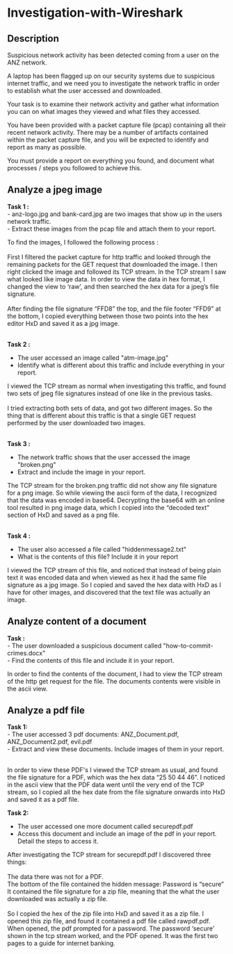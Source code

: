 # Investigation-with-Wireshark

<h2>Description</h2>
Suspicious network activity has been detected coming from a user on the ANZ network. 

A laptop has been flagged up on our security systems due to suspicious internet traffic, and we need you to investigate the network traffic in order to establish what the user accessed and downloaded.

Your task is to examine their network activity and gather what information you can on what images they viewed and what files they accessed. 

You have been provided with a packet capture file (pcap) containing all their recent network activity. There may be a number of artifacts contained within the packet capture file, and you will be expected to identify and report as many as possible. 

You must provide a report on everything you found, and document what processes / steps you followed to achieve this.

<h2>Analyze a jpeg image </h2>
<b>Task 1 :</b><br/>
- anz-logo.jpg and bank-card.jpg are two images that show up in the users network traffic.<br/>
- Extract these images from the pcap file and attach them to your report.<br/>

To find the images, I followed the following process : 
<br/><br/>
First I filtered the packet capture for http traffic and looked through the remaining packets for the GET request
that downloaded the image. I then right clicked the image and followed its TCP stream.
In the TCP stream I saw what looked like image data. In order to view the data in hex format, I changed the view to
‘raw’, and then searched the hex data for a jpeg’s file signature.<br/><br/>
After finding the file signature “FFD8” the top, and the file footer “FFD9” at the bottom, I copied everything
between those two points into the hex editor HxD and saved it as a jpg image.
<br/><br/>

<b>Task 2 :</b>
- The user accessed an image called "atm-image.jpg"
- Identify what is different about this traffic and include everything in your report.

I viewed the TCP stream as normal when investigating this traffic, and found two sets of jpeg file signatures
instead of one like in the previous tasks.<br/><br/>
I tried extracting both sets of data, and got two different images. So the thing that is different about this traffic is that a single GET request performed by the user downloaded two images.
<br/><br/>

<b>Task 3 :</b>
- The network traffic shows that the user accessed the image "broken.png"
- Extract and include the image in your report.

The TCP stream for the broken.png traffic did not show any file signature for a png image. So while viewing the
ascii form of the data, I recognized that the data was encoded in base64. Decrypting the base64 with an online
tool resulted in png image data, which I copied into the “decoded text” section of HxD and saved as a png file.
<br/><br/>

<b>Task 4 :</b>
- The user also accessed a file called "hiddenmessage2.txt"
- What is the contents of this file? Include it in your report

I viewed the TCP stream of this file, and noticed that instead of being plain text it was encoded data and when
viewed as hex it had the same file signature as a jpg image.
So I copied and saved the hex data with HxD as I have for other images, and discovered that the text file was
actually an image.


<h2>Analyze content of a document </h2>
<b>Task :</b><br/>
- The user downloaded a suspicious document called "how-to-commit-crimes.docx"<br/>
- Find the contents of this file and include it in your report.<br/>

In order to find the contents of the document, I had to view the TCP stream of the http get request for the file. The
documents contents were visible in the ascii view.


<h2>Analyze a pdf file </h2>
<b>Task 1:</b><br/>
- The user accessed 3 pdf documents: ANZ_Document.pdf, ANZ_Document2.pdf, evil.pdf<br/>
- Extract and view these documents. Include images of them in your report.<br/><br/>

In order to view these PDF's I viewed the TCP stream as usual, and found the file signature for a PDF, which was
the hex data “25 50 44 46”. I noticed in the ascii view that the PDF data went until the very end of the TCP stream,
so I copied all the hex date from the file signature onwards into HxD and saved it as a pdf file.
<br/>

<b>Task 2:</b>
- The user accessed one more document called securepdf.pdf
- Access this document and include an image of the pdf in your report. Detail the steps to access it.

After investigating the TCP stream for securepdf.pdf I discovered three things:
<br/><br/>
The data there was not for a PDF.
<br/>
The bottom of the file contained the hidden message: Password is “secure”
<br/>
It contained the file signature for a zip file, meaning that the what the user downloaded was actually a zip file.
<br/><br/>
So I copied the hex of the zip file into HxD and saved it as a zip file. I opened this zip file, and found it contained a
pdf file called rawpdf.pdf. When opened, the pdf prompted for a password. The password ‘secure’ shown in the tcp
stream worked, and the PDF opened. It was the first two pages to a guide for internet banking.




